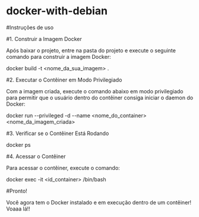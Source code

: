 # docker-with-debian

#Instruções de uso

#1. Construir a Imagem Docker

Após baixar o projeto, entre na pasta do projeto e execute o seguinte comando para construir a imagem Docker:

docker build -t <nome_da_sua_imagem> .

#2. Executar o Contêiner em Modo Privilegiado

Com a imagem criada, execute o comando abaixo em modo privilegiado para permitir que o usuário dentro do contêiner consiga iniciar o daemon do Docker:

docker run --privileged -d --name <nome_do_container> <nome_da_imagem_criada>

#3. Verificar se o Contêiner Está Rodando

docker ps

#4. Acessar o Contêiner

Para acessar o contêiner, execute o comando:

docker exec -it <id_container> /bin/bash

#Pronto!

Você agora tem o Docker instalado e em execução dentro de um contêiner! Voaaa lá!!
